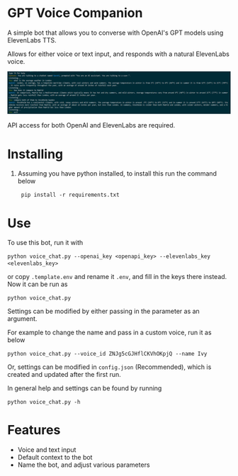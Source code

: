 # GPT Voice Companion

A simple bot that allows you to converse with OpenAI's GPT models using ElevenLabs TTS. 

Allows for either voice or text input, and responds with a natural ElevenLabs voice.

![_image_](example.png)

API access for both OpenAI and ElevenLabs are required.

# Installing 

1. Assuming you have python installed, to install this run the command below

        pip install -r requirements.txt

# Use

To use this bot, run it with

    python voice_chat.py --openai_key <openapi_key> --elevenlabs_key <elevenlabs_key>

or copy `.template.env` and rename it `.env`, and fill in the keys there instead. Now it can be run as 

    python voice_chat.py

Settings can be modified by either passing in the parameter as an argument.

For example to change the name and pass in a custom voice, run it as below

    python voice_chat.py --voice_id ZNJg5cGJHflCKVhOKpjQ --name Ivy

Or, settings can be modified in `config.json` (Recommended), which is created and updated after the first run.

In general help and settings can be found by running

    python voice_chat.py -h

# Features

- Voice and text input
- Default context to the bot
- Name the bot, and adjust various parameters